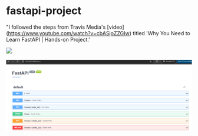 # fastapi-project

"I followed the steps from Travis Media's [video] (https://www.youtube.com/watch?v=cbASjoZZGIw) titled 'Why You Need to Learn FastAPI | Hands-on Project.'

<img src="[https://github.com/favicon.ico](https://github.com/f-kuzey-edes-huyal/fastapi-project/blob/main/fastapi_img.png)" width="30">

![screenshot](https://github.com/f-kuzey-edes-huyal/fastapi-project/blob/main/fastapi_img.png)

